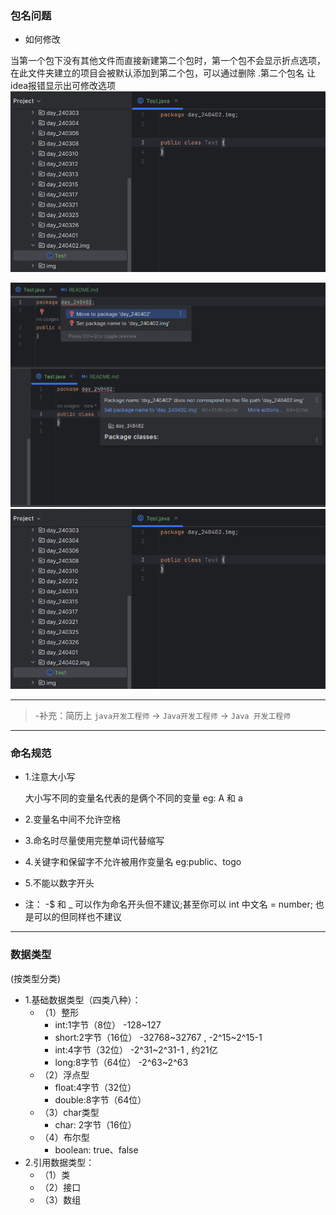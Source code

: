 ### 包名问题
- 如何修改

当第一个包下没有其他文件而直接新建第二个包时，第一个包不会显示折点选项，在此文件夹建立的项目会被默认添加到第二个包，可以通过删除 .第二个包名 让idea报错显示出可修改选项
![whensamepackage.png](img%2Fwhensamepackage.png)

![change.png](img%2Fchange.png)![img.png](img/whensamepackage.png)
- --

>-补充：简历上 `java开发工程师` -> `Java开发工程师` -> `Java 开发工程师`
- --

### 命名规范
- 1.注意大小写

    大小写不同的变量名代表的是俩个不同的变量 eg: A 和 a
- 2.变量名中间不允许空格
- 3.命名时尽量使用完整单词代替缩写
- 4.关键字和保留字不允许被用作变量名 eg:public、togo
- 5.不能以数字开头
- 注： -$ 和 _ 可以作为命名开头但不建议;甚至你可以 int 中文名 = number; 也是可以的但同样也不建议

- --
### 数据类型
(按类型分类)
- 1.基础数据类型（四类八种）：
  - （1）整形
    - int:1字节（8位） -128~127
    - short:2字节（16位） -32768~32767 , -2^15~2^15-1
    - int:4字节（32位） -2^31~2^31-1 , 约21亿
    - long:8字节（64位） -2^63~2^63
  - （2）浮点型
    - float:4字节（32位）
    - double:8字节（64位）
  - （3）char类型
    - char: 2字节（16位）
  - （4）布尔型
    - boolean: true、false
- 2.引用数据类型：
  - （1）类
  - （2）接口
  - （3）数组
